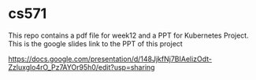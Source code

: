 # cs571

This repo contains a pdf file for week12 and a PPT for Kubernetes Project.
This is the google slides link to the PPT of this project

https://docs.google.com/presentation/d/148JjkfNj7BIAelizOdt-Zzluxglo4rO_Pz7AYOr95h0/edit?usp=sharing

